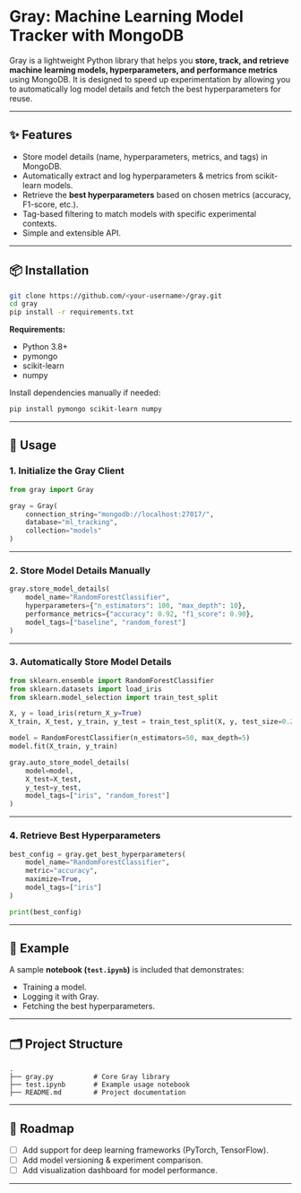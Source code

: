 # Gray: Machine Learning Model Tracker with MongoDB

Gray is a lightweight Python library that helps you **store, track, and retrieve machine learning models, hyperparameters, and performance metrics** using MongoDB.
It is designed to speed up experimentation by allowing you to automatically log model details and fetch the best hyperparameters for reuse.

---

## ✨ Features

* Store model details (name, hyperparameters, metrics, and tags) in MongoDB.
* Automatically extract and log hyperparameters & metrics from scikit-learn models.
* Retrieve the **best hyperparameters** based on chosen metrics (accuracy, F1-score, etc.).
* Tag-based filtering to match models with specific experimental contexts.
* Simple and extensible API.

---

## 📦 Installation

```bash
git clone https://github.com/<your-username>/gray.git
cd gray
pip install -r requirements.txt
```

**Requirements:**

* Python 3.8+
* pymongo
* scikit-learn
* numpy

Install dependencies manually if needed:

```bash
pip install pymongo scikit-learn numpy
```

---

## 🚀 Usage

### 1. Initialize the Gray Client

```python
from gray import Gray

gray = Gray(
    connection_string="mongodb://localhost:27017/",
    database="ml_tracking",
    collection="models"
)
```

---

### 2. Store Model Details Manually

```python
gray.store_model_details(
    model_name="RandomForestClassifier",
    hyperparameters={"n_estimators": 100, "max_depth": 10},
    performance_metrics={"accuracy": 0.92, "f1_score": 0.90},
    model_tags=["baseline", "random_forest"]
)
```

---

### 3. Automatically Store Model Details

```python
from sklearn.ensemble import RandomForestClassifier
from sklearn.datasets import load_iris
from sklearn.model_selection import train_test_split

X, y = load_iris(return_X_y=True)
X_train, X_test, y_train, y_test = train_test_split(X, y, test_size=0.2)

model = RandomForestClassifier(n_estimators=50, max_depth=5)
model.fit(X_train, y_train)

gray.auto_store_model_details(
    model=model,
    X_test=X_test,
    y_test=y_test,
    model_tags=["iris", "random_forest"]
)
```

---

### 4. Retrieve Best Hyperparameters

```python
best_config = gray.get_best_hyperparameters(
    model_name="RandomForestClassifier",
    metric="accuracy",
    maximize=True,
    model_tags=["iris"]
)

print(best_config)
```

---

## 📖 Example

A sample **notebook (`test.ipynb`)** is included that demonstrates:

* Training a model.
* Logging it with Gray.
* Fetching the best hyperparameters.

---

## 🗂 Project Structure

```
.
├── gray.py          # Core Gray library
├── test.ipynb       # Example usage notebook
├── README.md        # Project documentation
```

---

## 🔮 Roadmap

* [ ] Add support for deep learning frameworks (PyTorch, TensorFlow).
* [ ] Add model versioning & experiment comparison.
* [ ] Add visualization dashboard for model performance.

---
